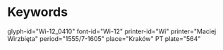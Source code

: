 # Keywords
glyph-id="Wi-12_0410"
font-id="Wi-12"
printer-id="Wi"
printer="Maciej Wirzbięta"
period="1555/7-1605"
place="Kraków"
PT plate="564"
